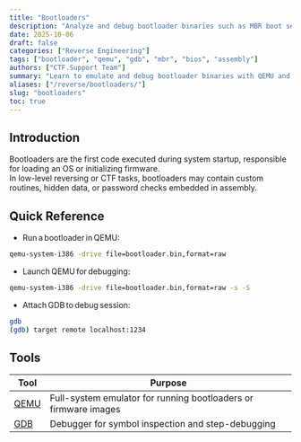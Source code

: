 ```yaml
---
title: "Bootloaders"
description: "Analyze and debug bootloader binaries such as MBR boot sectors using QEMU and GDB in reverse engineering challenges."
date: 2025-10-06
draft: false
categories: ["Reverse Engineering"]
tags: ["bootloader", "qemu", "gdb", "mbr", "bios", "assembly"]
authors: ["CTF.Support Team"]
summary: "Learn to emulate and debug bootloader binaries with QEMU and GDB for low-level reverse engineering tasks."
aliases: ["/reverse/bootloaders/"]
slug: "bootloaders"
toc: true
---
```


## Introduction

Bootloaders are the first code executed during system startup, responsible for loading an OS or initializing firmware.  
In low-level reversing or CTF tasks, bootloaders may contain custom routines, hidden data, or password checks embedded in assembly.

## Quick Reference

- Run a bootloader in QEMU:  

```bash
qemu-system-i386 -drive file=bootloader.bin,format=raw
```

- Launch QEMU for debugging:

```bash
qemu-system-i386 -drive file=bootloader.bin,format=raw -s -S
```

- Attach GDB to debug session:

```bash
gdb
(gdb) target remote localhost:1234
```

## Tools

| Tool                                     | Purpose                                                         |
|------------------------------------------|-----------------------------------------------------------------|
| [QEMU](https://www.qemu.org/)            | Full-system emulator for running bootloaders or firmware images |
| [GDB](https://www.gnu.org/software/gdb/) | Debugger for symbol inspection and step-debugging               |
